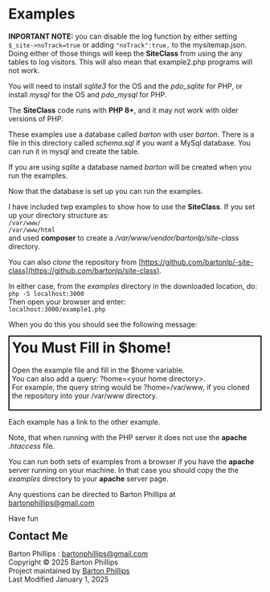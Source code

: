 # Examples

**INPORTANT NOTE:** you can disable the log function by either setting ```$_site->noTrack=true``` or adding ```"noTrack":true,``` to the mysitemap.json.
Doing either of those things will keep the **SiteClass** from using the any tables to log visitors. 
This will also mean that example2.php programs will not work.

You will need to install *sqlite3* for the OS and the *pdo_sqlite* for PHP, or
install *mysql* for the OS and *pdo_mysql* for PHP.

The **SiteClass** code runs with **PHP 8+**, and it may not work with older versions of PHP.

These examples use a database called *barton* with user *barton*. There is
a file in this directory called *schema.sql* if you want a MySql database. You can run it in mysql and create the table.

If you are using *sqlite* a database named *barton* will be created when you run the examples.

Now that the database is set up you can run the examples.

I have included twp examples to show how to use the **SiteClass**. 
If you set up your directory structure as:  
```/var/www/```  
```/var/www/html```  
and used **composer** to create a */var/www/vendor/bartonlp/site-class* directory.

You can also *clone* the repository from [https://github.com/bartonlp/-site-class](https://github.com/bartonlp/site-class). 

In either case, from the *examples* directory in the downloaded location, do:  
```php -S localhost:3000```  
Then open your browser and enter:  
```localhost:3000/example1.php```  

When you do this you should see the following message:

<div style='border: solid black 2px; padding: 5px; display: inline-block'>
   <h1 style='margin-top: 0px;'>You Must Fill in $home!</h1>
   <p>Open the example file and fill in the $home variable.<br>
   You can also add a query: ?home=&lt;your home directory&gt;.<br>
   For example, the query string would be ?home=/var/www, if you cloned the repository into your /var/www directory.</p>
</div>

Each example has a link to the other example.

Note, that when running with the PHP server it does not use the **apache** *.htaccess* file.

You can run both sets of examples from a browser if you have the **apache** server running on your machine. 
In that case you should copy the the _examples_ directory to your **apache** server page.

Any questions can be directed to Barton Phillips at [bartonphillips@gmail.com](mail-to:bartonphillips@gmail.com)

Have fun

<h2 style='margin-top: 0px;margin-bottom: 0px;'>Contact Me</h2>

Barton Phillips : [bartonphillips@gmail.com](mailto://bartonphillips@gmail.com)  
Copyright &copy; 2025 Barton Phillips  
Project maintained by [Barton Phillips](https://github.com/bartonlp)  
Last Modified January 1, 2025

